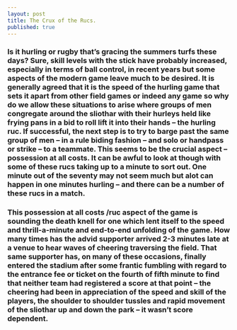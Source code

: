 ```yaml
---
layout: post
title: The Crux of the Rucs.
published: true
---
```

### Is it hurling or rugby that’s gracing the summers turfs these days? Sure, skill levels with the stick have probably increased, especially in terms of ball control, in recent years but some aspects of the modern game leave much to be desired. It is generally agreed that it is the speed of the hurling game that sets it apart from other field games or indeed any game so why do we allow these situations to arise where groups of men congregate around the sliothar with their hurleys held like frying pans in a bid to roll lift it into their hands – the hurling ruc. If successful, the next step is to try to barge past the same group of men – in a rule biding fashion – and solo or handpass or strike – to a teammate. This seems to be the crucial aspect – possession at all costs. It can be awful to look at though with some of these rucs taking up to a minute to sort out. One minute out of the seventy may not seem much but alot can happen in one minutes hurling – and there can be a number of these rucs in a match.

### This possession at all costs /ruc aspect of the game is sounding the death knell for one which lent itself to the speed and thrill-a-minute and end-to-end unfolding of the game. How many times has the advid supporter arrived 2-3 minutes late at a venue to hear waves of cheering traversing the field. That same supporter has, on many of these occasions, finally entered the stadium after some frantic fumbling with regard to the entrance fee or ticket on the fourth of fifth minute to find that neither team had registered a score at that point – the cheering had been in appreciation of the speed and skill of the players, the shoulder to shoulder tussles and rapid movement of the sliothar up and down the park – it wasn’t score dependent.